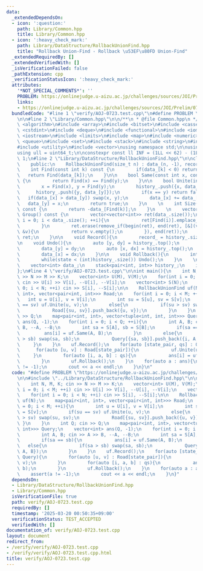 ```yaml
---
data:
  _extendedDependsOn:
  - icon: ':question:'
    path: Library/Common.hpp
    title: Library/Common.hpp
  - icon: ':heavy_check_mark:'
    path: Library/DataStructure/RollbackUnionFind.hpp
    title: "Rollback Union-Find - Rollback \u53EF\u80FD Union-Find"
  _extendedRequiredBy: []
  _extendedVerifiedWith: []
  _isVerificationFailed: false
  _pathExtension: cpp
  _verificationStatusIcon: ':heavy_check_mark:'
  attributes:
    '*NOT_SPECIAL_COMMENTS*': ''
    PROBLEM: https://onlinejudge.u-aizu.ac.jp/challenges/sources/JOI/Prelim/0723
    links:
    - https://onlinejudge.u-aizu.ac.jp/challenges/sources/JOI/Prelim/0723
  bundledCode: "#line 1 \"verify/AOJ-0723.test.cpp\"\n#define PROBLEM \"https://onlinejudge.u-aizu.ac.jp/challenges/sources/JOI/Prelim/0723\"\
    \n\n#line 2 \"Library/Common.hpp\"\n\n/**\n * @file Common.hpp\n */\n\n#include\
    \ <algorithm>\n#include <array>\n#include <bitset>\n#include <cassert>\n#include\
    \ <cstdint>\n#include <deque>\n#include <functional>\n#include <iomanip>\n#include\
    \ <iostream>\n#include <limits>\n#include <map>\n#include <numeric>\n#include\
    \ <queue>\n#include <set>\n#include <stack>\n#include <string>\n#include <tuple>\n\
    #include <utility>\n#include <vector>\nusing namespace std;\n\nusing ll = int64_t;\n\
    using ull = uint64_t;\n\nconstexpr const ll INF = (1LL << 62) - (1LL << 30) -\
    \ 1;\n#line 2 \"Library/DataStructure/RollbackUnionFind.hpp\"\n\nclass RollbackUnionFind{\n\
    \    public:\n    RollbackUnionFind(size_t n) : data_(n, -1), record_(0){}\n\n\
    \    int Find(const int k) const {\n        if(data_[k] < 0) return k;\n     \
    \   return Find(data_[k]);\n    }\n\n    bool Same(const int x, const int y) const\
    \ {\n        return Find(x) == Find(y);\n    }\n\n    bool Unite(int x, int y){\n\
    \        x = Find(x), y = Find(y);\n        history_.push({x, data_[x]});\n  \
    \      history_.push({y, data_[y]});\n        if(x == y) return false;\n     \
    \   if(data_[x] > data_[y]) swap(x, y);\n        data_[x] += data_[y];\n     \
    \   data_[y] = x;\n        return true;\n    }\n    \n    int Size(const int k)\
    \ const {\n        return -data_[Find(k)];\n    }\n    \n    vector<vector<int>>\
    \ Group() const {\n        vector<vector<int>> ret(data_.size());\n        for(int\
    \ i = 0; i < data_.size(); ++i){\n            ret[Find(i)].emplace_back(i);\n\
    \        }\n        ret.erase(remove_if(begin(ret), end(ret), [&](vector<int>\
    \ &v){\n            return v.empty();\n        }), end(ret));\n        return\
    \ ret;\n    }\n\n    void Record(){\n        record_ = history_.size();\n    }\n\
    \n    void Undo(){\n        auto [y, dy] = history_.top();\n        history_.pop();\n\
    \        data_[y] = dy;\n        auto [x, dx] = history_.top();\n        history_.pop();\n\
    \        data_[x] = dx;\n    }\n\n    void Rollback(){\n        int state = record_;\n\
    \        while(state < (int)history_.size()) Undo();\n    }\n    \n    private:\n\
    \    vector<int> data_;\n    stack<pair<int, int>> history_;\n    int record_;\n\
    };\n#line 4 \"verify/AOJ-0723.test.cpp\"\n\nint main(){\n    int N, M, K; cin\
    \ >> N >> M >> K;\n    vector<int> U(M), V(M);\n    for(int i = 0; i < M; ++i)\
    \ cin >> U[i] >> V[i], --U[i], --V[i];\n    vector<int> S(N);\n    for(int i =\
    \ 0; i < N; ++i) cin >> S[i], --S[i];\n\n    RollbackUnionFind uf(N);\n    map<pair<int,\
    \ int>, vector<pair<int, int>>> Road;\n    for(int i = 0; i < M; ++i){\n     \
    \   int u = U[i], v = V[i];\n        int su = S[u], sv = S[v];\n        if(su\
    \ == sv) uf.Unite(u, v);\n        else{\n            if(su > sv) swap(su, sv);\n\
    \            Road[{su, sv}].push_back({u, v});\n        }\n    }\n    int Q; cin\
    \ >> Q;\n    map<pair<int, int>, vector<tuple<int, int, int>>> Query;\n    vector<int>\
    \ ans(Q, -1);\n    for(int i = 0; i < Q; ++i){\n        int A, B; cin >> A >>\
    \ B, --A, --B;\n        int sa = S[A], sb = S[B];\n        if(sa == sb){\n   \
    \         ans[i] = uf.Same(A, B);\n        }\n        else{\n            if(sa\
    \ > sb) swap(sa, sb);\n            Query[{sa, sb}].push_back({i, A, B});\n   \
    \     }\n    }\n    uf.Record();\n    for(auto [state_pair, qs] : Query){\n  \
    \      for(auto [u, v] : Road[state_pair]){\n            uf.Unite(u, v);\n   \
    \     }\n        for(auto [i, a, b] : qs){\n            ans[i] = uf.Same(a, b);\n\
    \        }\n        uf.Rollback();\n    }\n    for(auto a : ans){\n        assert(a\
    \ != -1);\n        cout << a << endl;\n    }\n}\n"
  code: "#define PROBLEM \"https://onlinejudge.u-aizu.ac.jp/challenges/sources/JOI/Prelim/0723\"\
    \n\n#include \"../Library/DataStructure/RollbackUnionFind.hpp\"\n\nint main(){\n\
    \    int N, M, K; cin >> N >> M >> K;\n    vector<int> U(M), V(M);\n    for(int\
    \ i = 0; i < M; ++i) cin >> U[i] >> V[i], --U[i], --V[i];\n    vector<int> S(N);\n\
    \    for(int i = 0; i < N; ++i) cin >> S[i], --S[i];\n\n    RollbackUnionFind\
    \ uf(N);\n    map<pair<int, int>, vector<pair<int, int>>> Road;\n    for(int i\
    \ = 0; i < M; ++i){\n        int u = U[i], v = V[i];\n        int su = S[u], sv\
    \ = S[v];\n        if(su == sv) uf.Unite(u, v);\n        else{\n            if(su\
    \ > sv) swap(su, sv);\n            Road[{su, sv}].push_back({u, v});\n       \
    \ }\n    }\n    int Q; cin >> Q;\n    map<pair<int, int>, vector<tuple<int, int,\
    \ int>>> Query;\n    vector<int> ans(Q, -1);\n    for(int i = 0; i < Q; ++i){\n\
    \        int A, B; cin >> A >> B, --A, --B;\n        int sa = S[A], sb = S[B];\n\
    \        if(sa == sb){\n            ans[i] = uf.Same(A, B);\n        }\n     \
    \   else{\n            if(sa > sb) swap(sa, sb);\n            Query[{sa, sb}].push_back({i,\
    \ A, B});\n        }\n    }\n    uf.Record();\n    for(auto [state_pair, qs] :\
    \ Query){\n        for(auto [u, v] : Road[state_pair]){\n            uf.Unite(u,\
    \ v);\n        }\n        for(auto [i, a, b] : qs){\n            ans[i] = uf.Same(a,\
    \ b);\n        }\n        uf.Rollback();\n    }\n    for(auto a : ans){\n    \
    \    assert(a != -1);\n        cout << a << endl;\n    }\n}"
  dependsOn:
  - Library/DataStructure/RollbackUnionFind.hpp
  - Library/Common.hpp
  isVerificationFile: true
  path: verify/AOJ-0723.test.cpp
  requiredBy: []
  timestamp: '2025-03-20 00:50:35+09:00'
  verificationStatus: TEST_ACCEPTED
  verifiedWith: []
documentation_of: verify/AOJ-0723.test.cpp
layout: document
redirect_from:
- /verify/verify/AOJ-0723.test.cpp
- /verify/verify/AOJ-0723.test.cpp.html
title: verify/AOJ-0723.test.cpp
---
```


